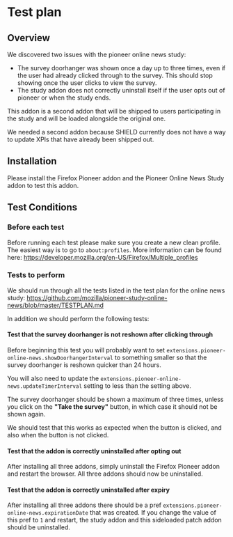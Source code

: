 # Test plan

## Overview

We discovered two issues with the pioneer online news study:
- The survey doorhanger was shown once a day up to three times, even if the 
  user had already clicked through to the survey. This should stop showing 
  once the user clicks to view the survey.
- The study addon does not correctly uninstall itself if the user opts out of
  pioneer or when the study ends.

This addon is a second addon that will be shipped to users participating in 
the study and will be loaded alongside the original one. 

We needed a second 
addon because SHIELD currently does not have a way to update XPIs that have 
already been shipped out.

## Installation

Please install the Firefox Pioneer addon and the Pioneer Online News Study 
addon to test this addon.

## Test Conditions

### Before each test

Before running each test please make sure you create a new clean profile. The 
easiest way is to go to `about:profiles`. More information can be found here:
https://developer.mozilla.org/en-US/Firefox/Multiple_profiles

### Tests to perform

We should run through all the tests listed in the test plan for the online
news study:
https://github.com/mozilla/pioneer-study-online-news/blob/master/TESTPLAN.md

In addition we should perform the following tests:

#### Test that the survey doorhanger is not reshown after clicking through

Before beginning this test you will probably want to set 
`extensions.pioneer-online-news.showDoorhangerInterval` to something smaller
so that the survey doorhanger is reshown quicker than 24 hours.

You will also need to update the 
`extensions.pioneer-online-news.updateTimerInterval` setting to less than
the setting above.

The survey doorhanger should be shown a maximum of three times, unless you
click on the **"Take the survey"** button, in which case it should not be 
shown again.

We should test that this works as expected when the button is clicked, and 
also when the button is not clicked.

#### Test that the addon is correctly uninstalled after opting out

After installing all three addons, simply uninstall the Firefox Pioneer
addon and restart the browser. All three addons should now be uninstalled.

#### Test that the addon is correctly uninstalled after expiry

After installing all three addons there should be a pref 
`extensions.pioneer-online-news.expirationDate` that was created. If you
change the value of this pref to `1` and restart, the study addon and
this sideloaded patch addon should be uninstalled. 
